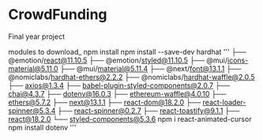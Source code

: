 # CrowdFunding

Final year project

modules to download_
npm install
npm install --save-dev hardhat
'''
├── @emotion/react@11.10.5
├── @emotion/styled@11.10.5
├── @mui/icons-material@5.11.0
├── @mui/material@5.11.4
├── @next/font@13.1.1
├── @nomiclabs/hardhat-ethers@2.2.2
├── @nomiclabs/hardhat-waffle@2.0.5
├── axios@1.3.4
├── babel-plugin-styled-components@2.0.7
├── chai@4.3.7
├── dotenv@16.0.3
├── ethereum-waffle@4.0.10
├── ethers@5.7.2
├── next@13.1.1
├── react-dom@18.2.0
├── react-loader-spinner@5.3.4
├── react-spinner@0.2.7
├── react-toastify@9.1.1
├── react@18.2.0
└── styled-components@5.3.6
npm i react-animated-cursor
npm install dotenv
'''
